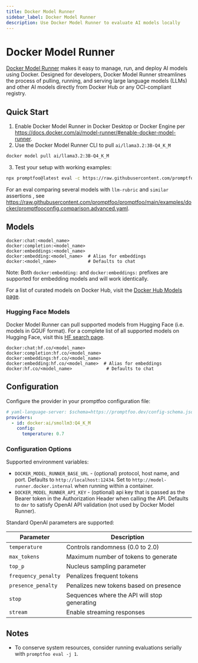 ```yaml
---
title: Docker Model Runner
sidebar_label: Docker Model Runner
description: Use Docker Model Runner to evaluate AI models locally
---
```


# Docker Model Runner

[Docker Model Runner](https://docs.docker.com/ai/model-runner/) makes it easy to manage, run, and deploy AI models using Docker. Designed for developers, Docker Model Runner streamlines the process of pulling, running, and serving large language models (LLMs) and other AI models directly from Docker Hub or any OCI-compliant registry.

## Quick Start

1. Enable Docker Model Runner in Docker Desktop or Docker Engine per https://docs.docker.com/ai/model-runner/#enable-docker-model-runner.
2. Use the Docker Model Runner CLI to pull `ai/llama3.2:3B-Q4_K_M`

```bash
docker model pull ai/llama3.2:3B-Q4_K_M
```

3. Test your setup with working examples:

```bash
npx promptfoo@latest eval -c https://raw.githubusercontent.com/promptfoo/promptfoo/main/examples/docker/promptfooconfig.comparison.simple.yaml
```

For an eval comparing several models with `llm-rubric` and `similar` assertions , see https://raw.githubusercontent.com/promptfoo/promptfoo/main/examples/docker/promptfooconfig.comparison.advanced.yaml.

## Models

```
docker:chat:<model_name>
docker:completion:<model_name>
docker:embeddings:<model_name>
docker:embedding:<model_name>  # Alias for embeddings
docker:<model_name>            # Defaults to chat
```

Note: Both `docker:embedding:` and `docker:embeddings:` prefixes are supported for embedding models and will work identically.

For a list of curated models on Docker Hub, visit the [Docker Hub Models page](https://hub.docker.com/u/ai).

### Hugging Face Models

Docker Model Runner can pull supported models from Hugging Face (i.e. models in GGUF format). For a complete list of all supported models on Hugging Face, visit this [HF search page](https://huggingface.co/models?apps=docker-model-runner&sort=trending).

```
docker:chat:hf.co/<model_name>
docker:completion:hf.co/<model_name>
docker:embeddings:hf.co/<model_name>
docker:embedding:hf.co/<model_name>  # Alias for embeddings
docker:hf.co/<model_name>             # Defaults to chat
```

## Configuration

Configure the provider in your promptfoo configuration file:

```yaml title="promptfooconfig.yaml"
# yaml-language-server: $schema=https://promptfoo.dev/config-schema.json
providers:
  - id: docker:ai/smollm3:Q4_K_M
    config:
      temperature: 0.7
```

### Configuration Options

Supported environment variables:

- `DOCKER_MODEL_RUNNER_BASE_URL` - (optional) protocol, host name, and port. Defaults to `http://localhost:12434`. Set to `http://model-runner.docker.internal` when running within a container.
- `DOCKER_MODEL_RUNNER_API_KEY` - (optional) api key that is passed as the Bearer token in the Authorization Header when calling the API. Defaults to `dmr` to satisfy OpenAI API validation (not used by Docker Model Runner).

Standard OpenAI parameters are supported:

| Parameter           | Description                                  |
| ------------------- | -------------------------------------------- |
| `temperature`       | Controls randomness (0.0 to 2.0)             |
| `max_tokens`        | Maximum number of tokens to generate         |
| `top_p`             | Nucleus sampling parameter                   |
| `frequency_penalty` | Penalizes frequent tokens                    |
| `presence_penalty`  | Penalizes new tokens based on presence       |
| `stop`              | Sequences where the API will stop generating |
| `stream`            | Enable streaming responses                   |

## Notes

- To conserve system resources, consider running evaluations serially with `promptfoo eval -j 1`.
